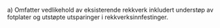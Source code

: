 a) Omfatter vedlikehold av eksisterende rekkverk inkludert understøp av fotplater og utstøpte utsparinger i rekkverksinnfestinger.

